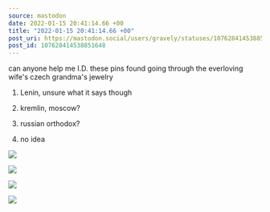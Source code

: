 ```yaml
---
source: mastodon
date: 2022-01-15 20:41:14.66 +00
title: "2022-01-15 20:41:14.66 +00"
post_uri: https://mastodon.social/users/gravely/statuses/107628414538851648
post_id: 107628414538851648
---
```

can anyone help me I.D. these pins found going through the everloving wife's czech grandma's jewelry

1. Lenin, unsure what it says though

2. kremlin, moscow?

3. russian orthodox?

4. no idea


![](/images/107628414055170950.jpg)

![](/images/107628414206146642.jpg)

![](/images/107628414351316829.jpg)

![](/images/107628414468616418.jpg)

